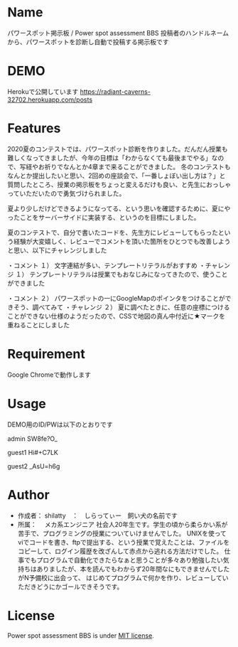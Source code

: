 # Name

パワースポット掲示板 / Power spot assessment BBS
投稿者のハンドルネームから、パワースポットを診断し自動で投稿する掲示板です
 
# DEMO

Herokuで公開しています
https://radiant-caverns-32702.herokuapp.com/posts
 
# Features
 
2020夏のコンテストでは、パワースポット診断を作りました。だんだん授業も難しくなってきましたが、今年の目標は「わからなくても最後までやる」なので、写経やお祈りでなんとか4章まで来ることができました。
冬のコンテストもなんとか提出したいと思い、2回めの座談会で、「一番しょぼい出し方は？」と質問したところ、授業の掲示板をちょっと変えるだけも良い、と先生におっしゃっていただいたので勇気づけられました。

夏より少しだけどできるようになってる、という思いを確認するために、夏にやったことをサーバーサイドに実装する、というのを目標にしました。

夏のコンテストで、自分で書いたコードを、先生方にレビューしてもらったという経験が大変嬉しく、レビューでコメントを頂いた箇所をひとつでも改善しようと思い、以下にチャレンジしました

・コメント
１） 文字連結が多い、テンプレートリテラルがおすすめ
・チャレンジ
１） テンプレートリテラルは授業でもおなじみになってきたので、使うことができました
 
・コメント
２） パワースポットの一にGoogleMapのポインタをつけることができそう、調べてみて
・チャレンジ
２） 夏に調べたときに、任意の座標につけることができない仕様のようだったので、CSSで地図の真ん中付近に★マークを重ねることにしました
 
# Requirement
 
Google Chromeで動作します
 
# Usage
 
DEMO用のID/PWは以下のとおりです

admin
SW8fe?O_

guest1
Hi#+C7LK

guest2
_AsU=h6g
 
# Author
 
* 作成者： shilatty　：　しらってぃー　飼い犬の名前です
* 所属：　 メカ系エンジニア 社会人20年生です。学生の頃から柔らかい系が苦手で、プログラミングの授業についていけませんでした。
         UNIXを使ってviでコードを書き、ftpで提出する、という授業で覚えたことは、ファイルをコピーして、ログイン履歴を改ざんして赤点から逃れる方法だけでした。
         仕事でもプログラムで自動化できたらなぁと思うことが多々あり勉強したい気持ちはありましたが、本を読んでもわからず20年間なにもできませんでしたがN予備校に出会って、
         はじめてプログラムで何かを作り、レビューしていただきどうにかゴールできそうです。
 
# License

Power spot assessment BBS is under [MIT license](https://en.wikipedia.org/wiki/MIT_License).
